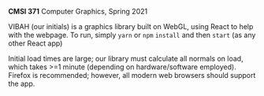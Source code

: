 **CMSI 371** Computer Graphics, Spring 2021

VIBAH (our initials) is a graphics library built on WebGL, using React to help with the webpage. To run, simply `yarn` or `npm` `install` and then `start` (as any other React app)

Initial load times are large; our library must calculate all normals on load, which takes >=1 minute (depending on hardware/software employed). Firefox is recommended; however, all modern web browsers should support the app.

